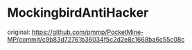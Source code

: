 # MockingbirdAntiHacker
original: https://github.com/pmmp/PocketMine-MP/commit/c9b83d72761b36034f5c2d2e8c1668ba6c55c08c
